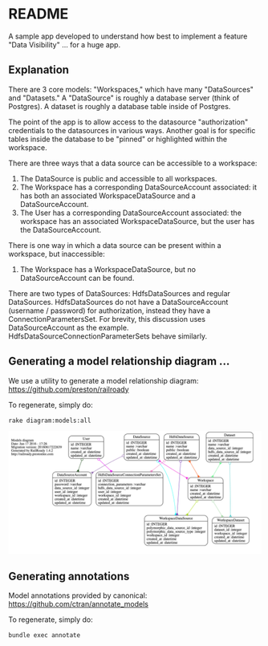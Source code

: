 # README

A sample app developed to understand how best to implement a feature "Data Visibility" ... for a huge app.


## Explanation

There are 3 core models: "Workspaces," which have many "DataSources" and "Datasets."  A "DataSource" is roughly a database
server (think of Postgres).  A dataset is roughly a database table inside of Postgres.  

The point of the app is to allow access to the datasource "authorization" credentials to the datasources in various ways.
Another goal is for specific tables inside the database to be "pinned" or highlighted within the workspace.
 
There are three ways that a data source can be accessible to a workspace:
1) The DataSource is public and accessible to all workspaces.
2) The Workspace has a corresponding DataSourceAccount associated: it has both an associated WorkspaceDataSource and a DataSourceAccount.
3) The User has a corresponding DataSourceAccount associated: the workspace has an associated WorkspaceDataSource, but the user has the DataSourceAccount. 

There is one way in which a data source can be present within a workspace, but inaccessible:
1) The Workspace has a WorkspaceDataSource, but no DataSourceAccount can be found.

There are two types of DataSources: HdfsDataSources and regular DataSources.  HdfsDataSources do not have a DataSourceAccount 
(username / password) for authorization, instead they have a ConnectionParametersSet.  For brevity, this discussion uses
DataSourceAccount as the example.  HdfsDataSourceConnectionParameterSets behave similarly.


## Generating a model relationship diagram ...

We use a utility to generate a model relationship diagram: https://github.com/preston/railroady

To regenerate, simply do:

    rake diagram:models:all
  
![Model diagram](./doc/models_complete.png)


## Generating annotations

Model annotations provided by canonical: https://github.com/ctran/annotate_models

To regenerate, simply do:

    bundle exec annotate